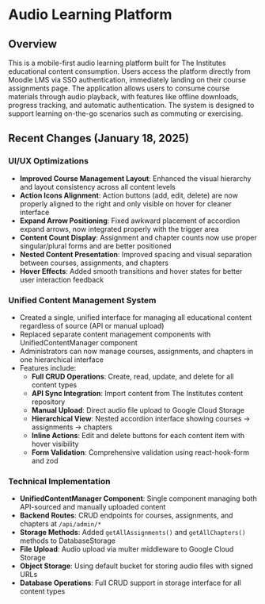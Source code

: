 # Audio Learning Platform

## Overview

This is a mobile-first audio learning platform built for The Institutes educational content consumption. Users access the platform directly from Moodle LMS via SSO authentication, immediately landing on their course assignments page. The application allows users to consume course materials through audio playback, with features like offline downloads, progress tracking, and automatic authentication. The system is designed to support learning on-the-go scenarios such as commuting or exercising.

## Recent Changes (January 18, 2025)

### UI/UX Optimizations
- **Improved Course Management Layout**: Enhanced the visual hierarchy and layout consistency across all content levels
- **Action Icons Alignment**: Action buttons (add, edit, delete) are now properly aligned to the right and only visible on hover for cleaner interface
- **Expand Arrow Positioning**: Fixed awkward placement of accordion expand arrows, now integrated properly with the trigger area
- **Content Count Display**: Assignment and chapter counts now use proper singular/plural forms and are better positioned
- **Nested Content Presentation**: Improved spacing and visual separation between courses, assignments, and chapters
- **Hover Effects**: Added smooth transitions and hover states for better user interaction feedback

### Unified Content Management System
- Created a single, unified interface for managing all educational content regardless of source (API or manual upload)
- Replaced separate content management components with UnifiedContentManager component
- Administrators can now manage courses, assignments, and chapters in one hierarchical interface
- Features include:
  - **Full CRUD Operations**: Create, read, update, and delete for all content types
  - **API Sync Integration**: Import content from The Institutes content repository
  - **Manual Upload**: Direct audio file upload to Google Cloud Storage
  - **Hierarchical View**: Nested accordion interface showing courses → assignments → chapters
  - **Inline Actions**: Edit and delete buttons for each content item with hover visibility
  - **Form Validation**: Comprehensive validation using react-hook-form and zod

### Technical Implementation
- **UnifiedContentManager Component**: Single component managing both API-sourced and manually uploaded content
- **Backend Routes**: CRUD endpoints for courses, assignments, and chapters at `/api/admin/*`
- **Storage Methods**: Added `getAllAssignments()` and `getAllChapters()` methods to DatabaseStorage
- **File Upload**: Audio upload via multer middleware to Google Cloud Storage
- **Object Storage**: Using default bucket for storing audio files with signed URLs
- **Database Operations**: Full CRUD support in storage interface for all content types

